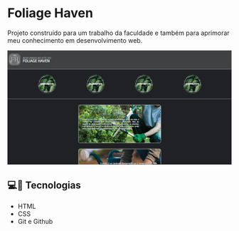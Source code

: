 # Foliage Haven

Projeto construído para um trabalho da faculdade e também para aprimorar meu conhecimento em desenvolvimento web.

![preview](./.github/preview.png)
<!-- [🔗 Clique aqui para acessar o site]() -->

## 💻🔧 Tecnologias

- HTML
- CSS
- Git e Github
